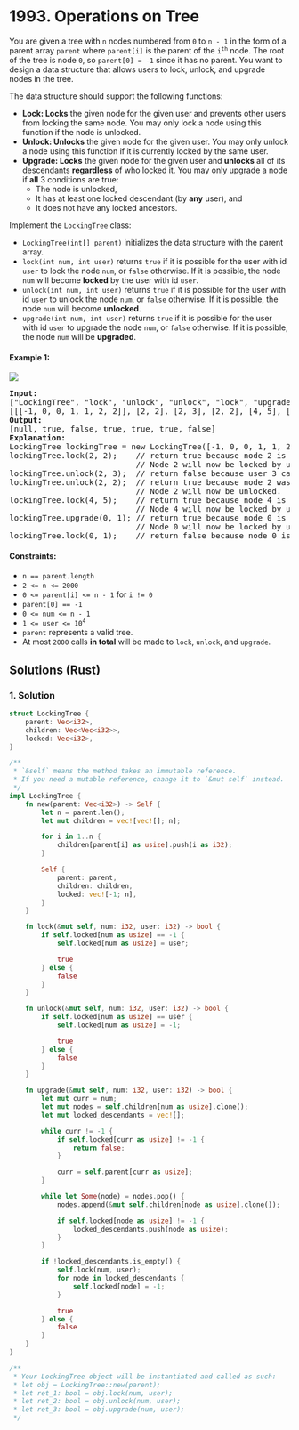 # 1993. Operations on Tree
You are given a tree with `n` nodes numbered from `0` to `n - 1` in the form of a parent array `parent` where `parent[i]` is the parent of the <code>i<sup>th</sup></code> node. The root of the tree is node `0`, so `parent[0] = -1` since it has no parent. You want to design a data structure that allows users to lock, unlock, and upgrade nodes in the tree.

The data structure should support the following functions:

* **Lock: Locks** the given node for the given user and prevents other users from locking the same node. You may only lock a node using this function if the node is unlocked.
* **Unlock: Unlocks** the given node for the given user. You may only unlock a node using this function if it is currently locked by the same user.
* **Upgrade: Locks** the given node for the given user and **unlocks** all of its descendants **regardless** of who locked it. You may only upgrade a node if **all** 3 conditions are true:
    * The node is unlocked,
    * It has at least one locked descendant (by **any** user), and
    * It does not have any locked ancestors.

Implement the `LockingTree` class:

* `LockingTree(int[] parent)` initializes the data structure with the parent array.
* `lock(int num, int user)` returns `true` if it is possible for the user with id `user` to lock the node `num`, or `false` otherwise. If it is possible, the node `num` will become **locked** by the user with id `user`.
* `unlock(int num, int user)` returns `true` if it is possible for the user with id `user` to unlock the node `num`, or `false` otherwise. If it is possible, the node `num` will become **unlocked**.
* `upgrade(int num, int user)` returns `true` if it is possible for the user with id `user` to upgrade the node `num`, or `false` otherwise. If it is possible, the node `num` will be **upgraded**.

#### Example 1:
![](https://assets.leetcode.com/uploads/2021/07/29/untitled.png)
<pre>
<strong>Input:</strong>
["LockingTree", "lock", "unlock", "unlock", "lock", "upgrade", "lock"]
[[[-1, 0, 0, 1, 1, 2, 2]], [2, 2], [2, 3], [2, 2], [4, 5], [0, 1], [0, 1]]
<strong>Output:</strong>
[null, true, false, true, true, true, false]
<strong>Explanation:</strong>
LockingTree lockingTree = new LockingTree([-1, 0, 0, 1, 1, 2, 2]);
lockingTree.lock(2, 2);    // return true because node 2 is unlocked.
                           // Node 2 will now be locked by user 2.
lockingTree.unlock(2, 3);  // return false because user 3 cannot unlock a node locked by user 2.
lockingTree.unlock(2, 2);  // return true because node 2 was previously locked by user 2.
                           // Node 2 will now be unlocked.
lockingTree.lock(4, 5);    // return true because node 4 is unlocked.
                           // Node 4 will now be locked by user 5.
lockingTree.upgrade(0, 1); // return true because node 0 is unlocked and has at least one locked descendant (node 4).
                           // Node 0 will now be locked by user 1 and node 4 will now be unlocked.
lockingTree.lock(0, 1);    // return false because node 0 is already locked.
</pre>

#### Constraints:
* `n == parent.length`
* `2 <= n <= 2000`
* `0 <= parent[i] <= n - 1` for `i != 0`
* `parent[0] == -1`
* `0 <= num <= n - 1`
* <code>1 <= user <= 10<sup>4</sup></code>
* `parent` represents a valid tree.
* At most `2000` calls **in total** will be made to `lock`, `unlock`, and `upgrade`.

## Solutions (Rust)

### 1. Solution
```Rust
struct LockingTree {
    parent: Vec<i32>,
    children: Vec<Vec<i32>>,
    locked: Vec<i32>,
}

/**
 * `&self` means the method takes an immutable reference.
 * If you need a mutable reference, change it to `&mut self` instead.
 */
impl LockingTree {
    fn new(parent: Vec<i32>) -> Self {
        let n = parent.len();
        let mut children = vec![vec![]; n];

        for i in 1..n {
            children[parent[i] as usize].push(i as i32);
        }

        Self {
            parent: parent,
            children: children,
            locked: vec![-1; n],
        }
    }

    fn lock(&mut self, num: i32, user: i32) -> bool {
        if self.locked[num as usize] == -1 {
            self.locked[num as usize] = user;

            true
        } else {
            false
        }
    }

    fn unlock(&mut self, num: i32, user: i32) -> bool {
        if self.locked[num as usize] == user {
            self.locked[num as usize] = -1;

            true
        } else {
            false
        }
    }

    fn upgrade(&mut self, num: i32, user: i32) -> bool {
        let mut curr = num;
        let mut nodes = self.children[num as usize].clone();
        let mut locked_descendants = vec![];

        while curr != -1 {
            if self.locked[curr as usize] != -1 {
                return false;
            }

            curr = self.parent[curr as usize];
        }

        while let Some(node) = nodes.pop() {
            nodes.append(&mut self.children[node as usize].clone());

            if self.locked[node as usize] != -1 {
                locked_descendants.push(node as usize);
            }
        }

        if !locked_descendants.is_empty() {
            self.lock(num, user);
            for node in locked_descendants {
                self.locked[node] = -1;
            }

            true
        } else {
            false
        }
    }
}

/**
 * Your LockingTree object will be instantiated and called as such:
 * let obj = LockingTree::new(parent);
 * let ret_1: bool = obj.lock(num, user);
 * let ret_2: bool = obj.unlock(num, user);
 * let ret_3: bool = obj.upgrade(num, user);
 */
```
